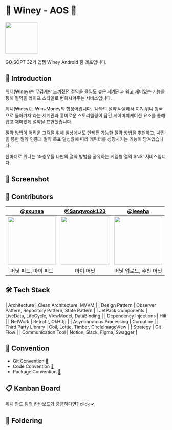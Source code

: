 # 👑 Winey - AOS 💸

<img width="100" src="https://github.com/team-winey/Winey-AOS/assets/68090939/0335e4c3-b2b1-4523-b40f-fd62255b7ea0"/>

GO SOPT 32기 앱잼 Winey Android 팀 레포입니다.

## 💁 Introduction 

위니(₩iney)는 무겁게만 느껴졌던 절약을 몰입도 높은 세계관과 쉽고 재미있는 기능을 통해 절약을 라이프 스타일로 변화시켜주는 서비스입니다.

위니(₩iney)는 ₩in+Money의 합성어입니다. '나와의 절약 싸움에서 이겨 위니 왕국으로 돌아가자'라는 세계관과 흥미로운 스토리텔링이 담긴 게이미피케이션 요소를 통해 쉽고 재미있게 절약을 표현했습니다.

절약 방법이 어려운 고객을 위해 일상에서도 언제든 가능한 절약 방법을 추천하고, 사진을 통한 절약 인증과 절약 목표 달성률에 따라 캐릭터를 성장시키는 기능이 담겨있습니다. 

한마디로 위니는 '좌충우돌 나만의 절약 방법을 공유하는 게임형 절약 SNS' 서비스입니다.

## 📸 Screenshot 

## 🌱 Contributors

| [@sxunea](https://github.com/sxunea) | [@Sangwook123](https://github.com/Sangwook123)  | [@leeeha](https://github.com/leeeha) |
|:------------------------------------:|:-------------------------:|:------------------------------:|
|      <img width="150" src="https://github.com/team-winey/Winey-AOS/assets/68090939/03ec7e2e-5ed9-4245-8832-d5c8bfee77db"/>       | <img width="150" src="https://github.com/team-winey/Winey-AOS/assets/68090939/765d0885-d68a-4e59-a3a4-d1ff61f84686"/> |   <img width="150" src="https://github.com/team-winey/Winey-AOS/assets/68090939/ddd5b602-ee67-453c-8fff-d5fa50727b5b"/>    |
|             머닛 피드, 마이 피드             |          마이 머닛            |         머닛 업로드, 추천 머닛          |

## 🛠 Tech Stack 
| Architecture | Clean Architecture, MVVM |
| Design Pattern | Observer Pattern, Repository Pattern, State Pattern |
| JetPack Components | LiveData, LifeCycle, ViewModel, DataBinding |
| Dependency Injections | Hilt |
| NetWork | Retrofit, OkHttp |
| Asynchronous Processing | Coroutine |
| Third Party Library | Coil, Lottie, Timber, CircleImageView |
| Strategy | Git Flow |
| Communication Tool | Notion, Slack, Figma, Swagger |

## 📌 Convention 

- Git Convention [📝](https://www.notion.so/Git-Convention-8b890a83aed94c9fbf727b4088bc2670?pvs=4)
- Code Convention [📝](https://www.notion.so/Code-Convention-d39ec34c2d1240f297f6027b8f9839c3?pvs=4)
- Package Convention [📝](https://www.notion.so/Package-Convention-b5a7ccc1f2b64f5d86ea9fc9179b7516?pvs=4)

## 📋 Kanban Board

[위니 안드 팀의 칸반보드가 궁금하다면? click ✔](https://github.com/orgs/team-winey/projects/2)

## 📂 Foldering 
